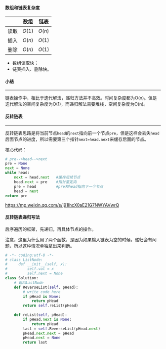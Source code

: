 #### 数组和链表复杂度
|      |  数组  |  链表  |
| :--: | :----: | :----: |
| 读取 | $O(1)$ | $O(n)$ |
| 插入 | $O(n)$ | $O(1)$ |
| 删除 | $O(n)$ | $O(1)$ |

- 数组读取快；
- 链表插入、删除快。



#### 小结

----

链表操作中，相比于迭代解法，递归方法并不高效。时间复杂度都为O(n)。但是迭代解法的空间复杂度为O(1)，而递归解法需要堆栈，空间复杂度为O(n)。



#### 反转链表

------

反转链表思路是将当前节点`head`的`next`指向前一个节点`pre`，但是这样会丢失`head`后面节点的进度，所以需要第三个指针`next=head.next`来缓存后面的节点。

核心代码：

```python
# pre-->head-->next
pre = None
next = None
while head:
	next = head.next   #缓存后续节点  
	head.next = pre    #指针重定向  
	pre = head         #pre和head指向下一个节点  
	head = next
return pre
```

https://mp.weixin.qq.com/s/j91IhcX0aE21G7NWYAVwrQ

#### 反转链表递归写法

后序遍历的框架，先递归，再具体节点的操作。

注意，这里为什么用了两个函数，是因为如果输入链表为空的时候，递归会有问题，所以这种情况单独拿出来判断。

```python
# -*- coding:utf-8 -*-
# class ListNode:
#     def __init__(self, x):
#         self.val = x
#         self.next = None
class Solution:
    # 返回ListNode
    def ReverseList(self, pHead):
        # write code here
        if pHead is None:
            return pHead
        return self.reList(pHead)
    
    def reList(self, pHead):
        if pHead.next is None:
            return pHead
        last = self.ReverseList(pHead.next)
        pHead.next.next = pHead
        pHead.next = None
        return last
```

